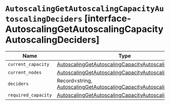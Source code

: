# `AutoscalingGetAutoscalingCapacityAutoscalingDeciders` [interface-AutoscalingGetAutoscalingCapacityAutoscalingDeciders]

| Name | Type | Description |
| - | - | - |
| `current_capacity` | [AutoscalingGetAutoscalingCapacityAutoscalingCapacity](./AutoscalingGetAutoscalingCapacityAutoscalingCapacity.md) | &nbsp; |
| `current_nodes` | [AutoscalingGetAutoscalingCapacityAutoscalingNode](./AutoscalingGetAutoscalingCapacityAutoscalingNode.md)[] | &nbsp; |
| `deciders` | Record<string, [AutoscalingGetAutoscalingCapacityAutoscalingDecider](./AutoscalingGetAutoscalingCapacityAutoscalingDecider.md)> | &nbsp; |
| `required_capacity` | [AutoscalingGetAutoscalingCapacityAutoscalingCapacity](./AutoscalingGetAutoscalingCapacityAutoscalingCapacity.md) | &nbsp; |
